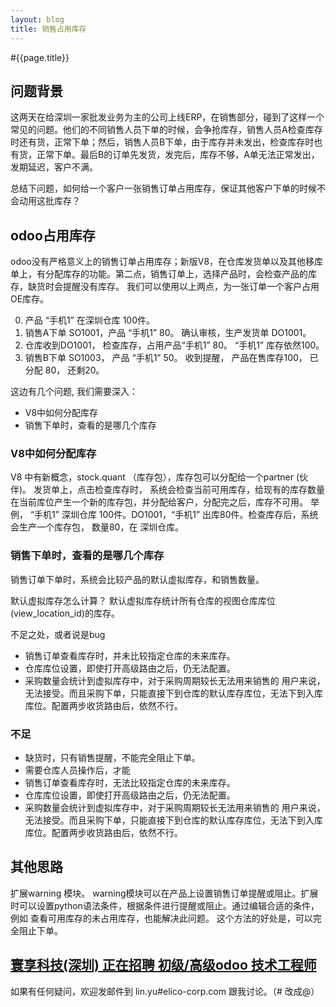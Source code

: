 ```yaml
---
layout: blog
title: 销售占用库存
---
```


#{{page.title}}
## 问题背景

这两天在给深圳一家批发业务为主的公司上线ERP，在销售部分，碰到了这样一个常见的问题。他们的不同销售人员下单的时候，会争抢库存，销售人员A检查库存时还有货，正常下单；然后，销售人员B下单，由于库存并未发出，检查库存时也有货，正常下单。最后B的订单先发货，发完后，库存不够，A单无法正常发出，发期延迟，客户不满。

总结下问题，如何给一个客户一张销售订单占用库存，保证其他客户下单的时候不会动用这批库存？

## odoo占用库存
odoo没有严格意义上的销售订单占用库存；新版V8，在仓库发货单以及其他移库单上，有分配库存的功能。第二点，销售订单上，选择产品时，会检查产品的库存，缺货时会提醒没有库存。
我们可以使用以上两点，为一张订单一个客户占用OE库存。

0. 产品 “手机1” 在深圳仓库 100件。
1. 销售A下单 SO1001，产品 “手机1” 80。 确认审核，生产发货单 DO1001。
2. 仓库收到DO1001， 检查库存，占用产品“手机1” 80。 “手机1” 库存依然100。
3. 销售B下单 SO1003， 产品 “手机1” 50。 收到提醒， 产品在售库存100， 已分配 80， 还剩20。

这边有几个问题, 我们需要深入：

* V8中如何分配库存
* 销售下单时，查看的是哪几个库存


### V8中如何分配库存
V8 中有新概念，stock.quant （库存包），库存包可以分配给一个partner (伙伴)。
发货单上，点击检查库存时， 系统会检查当前可用库存，给现有的库存数量在当前库位产生一个新的库存包，并分配给客户，分配完之后，库存不可用。
举例， “手机1” 深圳仓库 100件。DO1001，“手机1” 出库80件。检查库存后，系统会生产一个库存包， 数量80，在 深圳仓库。


### 销售下单时，查看的是哪几个库存
销售订单下单时，系统会比较产品的默认虚拟库存，和销售数量。

默认虚拟库存怎么计算？
默认虚拟库存统计所有仓库的视图仓库库位 (view_location_id)的库存。

不足之处，或者说是bug

* 销售订单查看库存时，并未比较指定仓库的未来库存。
* 仓库库位设置，即使打开高级路由之后，仍无法配置。
* 采购数量会统计到虚拟库存中，对于采购周期较长无法用来销售的 用户来说，无法接受。而且采购下单，只能直接下到仓库的默认库存库位，无法下到入库库位。配置两步收货路由后，依然不行。


### 不足
* 缺货时，只有销售提醒，不能完全阻止下单。
* 需要仓库人员操作后，才能
* 销售订单查看库存时，无法比较指定仓库的未来库存。
* 仓库库位设置，即使打开高级路由之后，仍无法配置。
* 采购数量会统计到虚拟库存中，对于采购周期较长无法用来销售的 用户来说，无法接受。而且采购下单，只能直接下到仓库的默认库存库位，无法下到入库库位。配置两步收货路由后，依然不行。



## 其他思路
扩展warning 模块。
warning模块可以在产品上设置销售订单提醒或阻止。扩展时可以设置python语法条件，根据条件进行提醒或阻止。通过编辑合适的条件，例如 查看可用库存的未占用库存，也能解决此问题。
这个方法的好处是，可以完全阻止下单。

## [寰享科技(深圳) 正在招聘 初级/高级odoo 技术工程师][job_link]
[job_link]: http://simple-is-better.com/jobs/866 "Eilco Shenzhen hire odoo developers"

如果有任何疑问，欢迎发邮件到 lin.yu#elico-corp.com 跟我讨论。（# 改成@）
